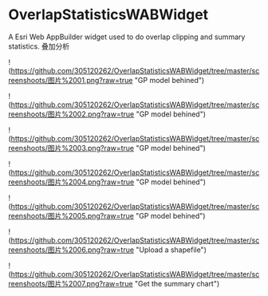 # OverlapStatisticsWABWidget
A Esri Web AppBuilder widget used to do overlap clipping and summary statistics. 叠加分析

!(https://github.com/305120262/OverlapStatisticsWABWidget/tree/master/screenshoots/图片%2001.png?raw=true "GP model behined")

!(https://github.com/305120262/OverlapStatisticsWABWidget/tree/master/screenshoots/图片%2002.png?raw=true "GP model behined")

!(https://github.com/305120262/OverlapStatisticsWABWidget/tree/master/screenshoots/图片%2003.png?raw=true "GP model behined")

!(https://github.com/305120262/OverlapStatisticsWABWidget/tree/master/screenshoots/图片%2004.png?raw=true "GP model behined")

!(https://github.com/305120262/OverlapStatisticsWABWidget/tree/master/screenshoots/图片%2005.png?raw=true "GP model behined")

!(https://github.com/305120262/OverlapStatisticsWABWidget/tree/master/screenshoots/图片%2006.png?raw=true "Upload a shapefile")

!(https://github.com/305120262/OverlapStatisticsWABWidget/tree/master/screenshoots/图片%2007.png?raw=true "Get the summary chart")
